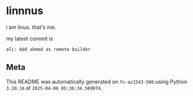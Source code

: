 # linnnus

i am linus. that's me.

my latest commit is

```
ali: Add ahmed as remote builder
```

## Meta

This README was automatically generated on `fv-az1543-506` using Python
`3.10.16` at `2025-04-06 05:36:34.589974`.
